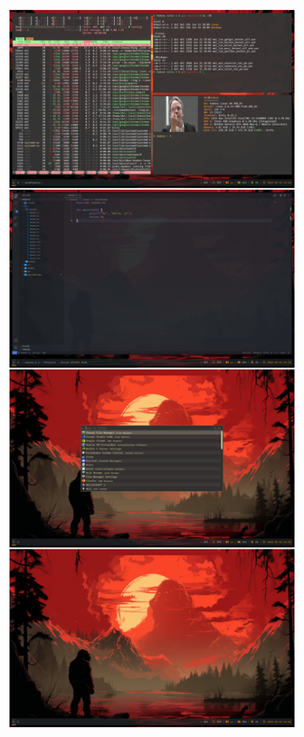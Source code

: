 ![Terminal styff](./Screenshot/1.png)
![Vscode styff](./Screenshot/4.png)
![Rofi Screen](./Screenshot/3.png)
![Plain screen](./Screenshot/2.png)
